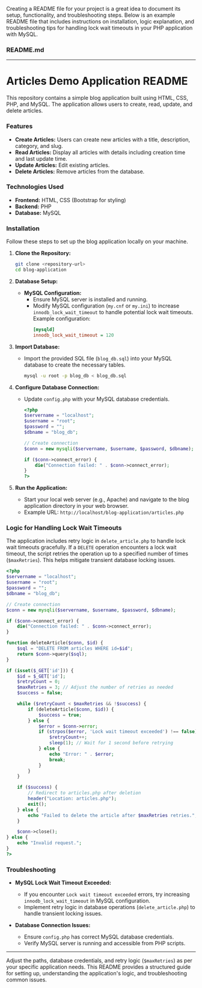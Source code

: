 Creating a README file for your project is a great idea to document its setup, functionality, and troubleshooting steps. Below is an example README file that includes instructions on installation, logic explanation, and troubleshooting tips for handling lock wait timeouts in your PHP application with MySQL.

### README.md

---

# Articles Demo Application README

This repository contains a simple blog application built using HTML, CSS, PHP, and MySQL. The application allows users to create, read, update, and delete articles.

### Features

- **Create Articles:** Users can create new articles with a title, description, category, and slug.
- **Read Articles:** Display all articles with details including creation time and last update time.
- **Update Articles:** Edit existing articles.
- **Delete Articles:** Remove articles from the database.

### Technologies Used

- **Frontend:** HTML, CSS (Bootstrap for styling)
- **Backend:** PHP
- **Database:** MySQL

### Installation

Follow these steps to set up the blog application locally on your machine.

1. **Clone the Repository:**
   ```bash
   git clone <repository-url>
   cd blog-application
   ```

2. **Database Setup:**

   - **MySQL Configuration:**
     - Ensure MySQL server is installed and running.
     - Modify MySQL configuration (`my.cnf` or `my.ini`) to increase `innodb_lock_wait_timeout` to handle potential lock wait timeouts. Example configuration:
       ```ini
       [mysqld]
       innodb_lock_wait_timeout = 120
       ```

3. **Import Database:**
   - Import the provided SQL file (`blog_db.sql`) into your MySQL database to create the necessary tables.
     ```bash
     mysql -u root -p blog_db < blog_db.sql
     ```

4. **Configure Database Connection:**
   - Update `config.php` with your MySQL database credentials.
     ```php
     <?php
     $servername = "localhost";
     $username = "root";
     $password = "";
     $dbname = "blog_db";

     // Create connection
     $conn = new mysqli($servername, $username, $password, $dbname);

     if ($conn->connect_error) {
         die("Connection failed: " . $conn->connect_error);
     }
     ?>
     ```

5. **Run the Application:**
   - Start your local web server (e.g., Apache) and navigate to the blog application directory in your web browser.
   - Example URL: `http://localhost/blog-application/articles.php`

### Logic for Handling Lock Wait Timeouts

The application includes retry logic in `delete_article.php` to handle lock wait timeouts gracefully. If a `DELETE` operation encounters a lock wait timeout, the script retries the operation up to a specified number of times (`$maxRetries`). This helps mitigate transient database locking issues.

```php
<?php
$servername = "localhost";
$username = "root";
$password = "";
$dbname = "blog_db";

// Create connection
$conn = new mysqli($servername, $username, $password, $dbname);

if ($conn->connect_error) {
    die("Connection failed: " . $conn->connect_error);
}

function deleteArticle($conn, $id) {
    $sql = "DELETE FROM articles WHERE id=$id";
    return $conn->query($sql);
}

if (isset($_GET['id'])) {
    $id = $_GET['id'];
    $retryCount = 0;
    $maxRetries = 3; // Adjust the number of retries as needed
    $success = false;

    while ($retryCount < $maxRetries && !$success) {
        if (deleteArticle($conn, $id)) {
            $success = true;
        } else {
            $error = $conn->error;
            if (strpos($error, 'Lock wait timeout exceeded') !== false) {
                $retryCount++;
                sleep(1); // Wait for 1 second before retrying
            } else {
                echo "Error: " . $error;
                break;
            }
        }
    }

    if ($success) {
        // Redirect to articles.php after deletion
        header("Location: articles.php");
        exit();
    } else {
        echo "Failed to delete the article after $maxRetries retries.";
    }

    $conn->close();
} else {
    echo "Invalid request.";
}
?>
```

### Troubleshooting

- **MySQL Lock Wait Timeout Exceeded:**
  - If you encounter `Lock wait timeout exceeded` errors, try increasing `innodb_lock_wait_timeout` in MySQL configuration.
  - Implement retry logic in database operations (`delete_article.php`) to handle transient locking issues.

- **Database Connection Issues:**
  - Ensure `config.php` has correct MySQL database credentials.
  - Verify MySQL server is running and accessible from PHP scripts.

---

Adjust the paths, database credentials, and retry logic (`$maxRetries`) as per your specific application needs. This README provides a structured guide for setting up, understanding the application's logic, and troubleshooting common issues.